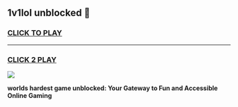
## 1v1lol unblocked 👋
<h3>
<a href="https://premium.freeplayer.one?title=1v1lol_unblocked&ref=13F">CLICK TO PLAY</a></h3>
<hr>

<h3>
<a href="https://premium.freeplayer.one?title=1v1lol_unblocked&ref=13F">CLICK 2 PLAY</a>
  
</h3>

<a href="https://premium.freeplayer.one?title=1v1lol_unblocked&ref=12F/"><img src="https://clearcache.store/games.png"></a>


**worlds hardest game unblocked: Your Gateway to Fun and Accessible Online Gaming**
